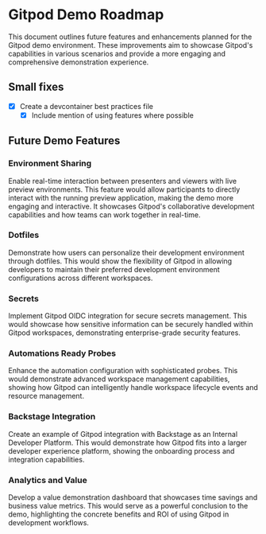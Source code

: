 # Gitpod Demo Roadmap

This document outlines future features and enhancements planned for the Gitpod demo environment. These improvements aim to showcase Gitpod's capabilities in various scenarios and provide a more engaging and comprehensive demonstration experience.

## Small fixes

- [x] Create a devcontainer best practices file
  - [x] Include mention of using features where possible

## Future Demo Features

### Environment Sharing

Enable real-time interaction between presenters and viewers with live preview environments. This feature would allow participants to directly interact with the running preview application, making the demo more engaging and interactive. It showcases Gitpod's collaborative development capabilities and how teams can work together in real-time.

### Dotfiles

Demonstrate how users can personalize their development environment through dotfiles. This would show the flexibility of Gitpod in allowing developers to maintain their preferred development environment configurations across different workspaces.

### Secrets

Implement Gitpod OIDC integration for secure secrets management. This would showcase how sensitive information can be securely handled within Gitpod workspaces, demonstrating enterprise-grade security features.

### Automations Ready Probes

Enhance the automation configuration with sophisticated probes. This would demonstrate advanced workspace management capabilities, showing how Gitpod can intelligently handle workspace lifecycle events and resource management.

### Backstage Integration

Create an example of Gitpod integration with Backstage as an Internal Developer Platform. This would demonstrate how Gitpod fits into a larger developer experience platform, showing the onboarding process and integration capabilities.

### Analytics and Value

Develop a value demonstration dashboard that showcases time savings and business value metrics. This would serve as a powerful conclusion to the demo, highlighting the concrete benefits and ROI of using Gitpod in development workflows.
